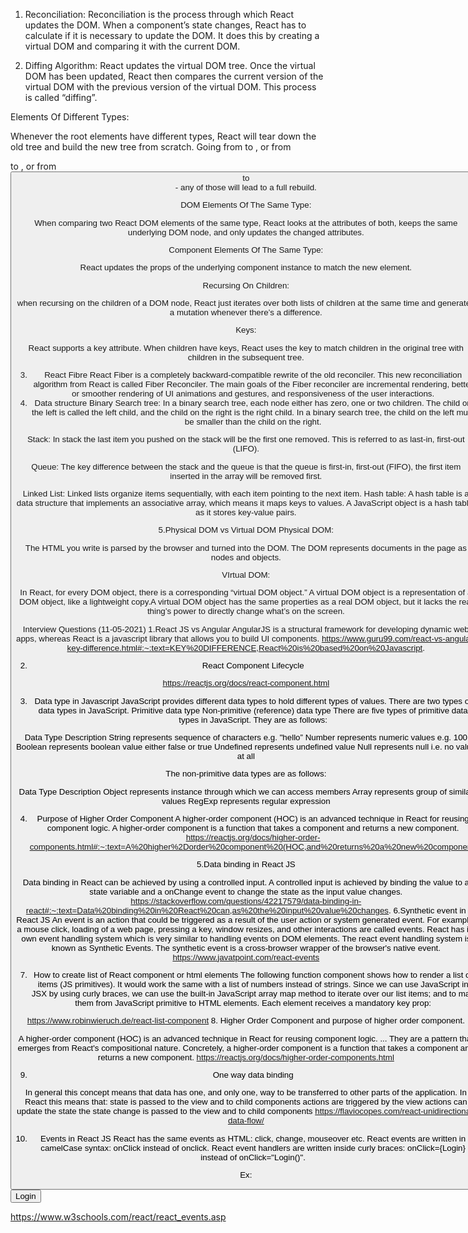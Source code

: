 1. Reconciliation: 
Reconciliation is the process through which React updates the DOM. When a component’s state changes, React has to calculate if it is necessary to update the DOM. It does this by creating a virtual DOM and comparing it with the current DOM. 


2. Diffing Algorithm:
React updates the virtual DOM tree. Once the virtual DOM has been updated, React then compares the current version of the virtual DOM with the previous version of the virtual DOM. This process is called “diffing”.


Elements Of Different Types: 

Whenever the root elements have different types, React will tear down the old tree and build the new tree from scratch. Going from <a> to <img>, or from <Article> to <Comment>, or from <Button> to <div> - any of those will lead to a full rebuild.


DOM Elements Of The Same Type: 

When comparing two React DOM elements of the same type, React looks at the attributes of both, keeps the same underlying DOM node, and only updates the changed attributes.

Component Elements Of The Same Type: 

React updates the props of the underlying component instance to match the new element.


Recursing On Children:

when recursing on the children of a DOM node, React just iterates over both lists of children at the same time and generates a mutation whenever there’s a difference.


Keys:

React supports a key attribute. When children have keys, React uses the key to match children in the original tree with children in the subsequent tree. 


3. React Fibre
React Fiber is a completely backward-compatible rewrite of the old reconciler. This new reconciliation algorithm from React is called Fiber Reconciler. The main goals of the Fiber reconciler are incremental rendering, better or smoother rendering of UI animations and gestures, and responsiveness of the user interactions.
4. Data structure
Binary Search tree:
In a binary search tree, each node either has zero, one or two children. The child on the left is called the left child, and the child on the right is the right child. In a binary search tree, the child on the left must be smaller than the child on the right.

Stack:
In stack the last item you pushed on the stack will be the first one removed. This is referred to as last-in, first-out (LIFO). 

Queue:
The key difference between the stack and the queue is that the queue is first-in, first-out (FIFO), the first item inserted in the array will be removed first.

Linked List:
Linked lists organize items sequentially, with each item pointing to the next item.
Hash table:
A hash table is a data structure that implements an associative array, which means it maps keys to values. A JavaScript object is a hash table, as it stores key-value pairs.

5.Physical DOM vs Virtual DOM
Physical DOM:


The HTML you write is parsed by the browser and turned into the DOM. The DOM represents documents in the page as nodes and objects.

VIrtual DOM:

In React, for every DOM object, there is a corresponding “virtual DOM object.” A virtual DOM object is a representation of a DOM object, like a lightweight copy.A virtual DOM object has the same properties as a real DOM object, but it lacks the real thing’s power to directly change what’s on the screen.


Interview Questions (11-05-2021)
 1.React JS vs Angular
	AngularJS is a structural framework for developing dynamic web apps, whereas React is a javascript library that allows you to build UI components.
https://www.guru99.com/react-vs-angular-key-difference.html#:~:text=KEY%20DIFFERENCE,React%20is%20based%20on%20Javascript.

2. React Component Lifecycle


https://reactjs.org/docs/react-component.html

3. Data type in Javascript
JavaScript provides different data types to hold different types of values. There are two types of data types in JavaScript.
Primitive data type
Non-primitive (reference) data type
There are five types of primitive data types in JavaScript. They are as follows:


Data Type
Description
String
represents sequence of characters e.g. "hello”
Number
represents numeric values e.g. 100
Boolean
represents boolean value either false or true
Undefined
represents undefined value
Null
represents null i.e. no value at all


The non-primitive data types are as follows:


Data Type
Description
Object
represents instance through which we can access members
Array
represents group of similar values
RegExp
represents regular expression


4. Purpose of Higher Order Component
A higher-order component (HOC) is an advanced technique in React for reusing component logic. A higher-order component is a function that takes a component and returns a new component.
https://reactjs.org/docs/higher-order-components.html#:~:text=A%20higher%2Dorder%20component%20(HOC,and%20returns%20a%20new%20component.

5.Data binding in React JS

Data binding in React can be achieved by using a controlled input. A controlled input is achieved by binding the value to a state variable and a onChange event to change the state as the input value changes.
https://stackoverflow.com/questions/42217579/data-binding-in-react#:~:text=Data%20binding%20in%20React%20can,as%20the%20input%20value%20changes.
6.Synthetic event in React JS
An event is an action that could be triggered as a result of the user action or system generated event. For example, a mouse click, loading of a web page, pressing a key, window resizes, and other interactions are called events.
React has its own event handling system which is very similar to handling events on DOM elements. The react event handling system is known as Synthetic Events. The synthetic event is a cross-browser wrapper of the browser's native event.
https://www.javatpoint.com/react-events

7. How to create list of React component or html elements
The following function component shows how to render a list of items (JS primitives). It would work the same with a list of numbers instead of strings. Since we can use JavaScript in JSX by using curly braces, we can use the built-in JavaScript array map method to iterate over our list items; and to map them from JavaScript primitive to HTML elements. Each element receives a mandatory key prop:



https://www.robinwieruch.de/react-list-component 
8. Higher Order Component and purpose of higher order component.

A higher-order component (HOC) is an advanced technique in React for reusing component logic. ... They are a pattern that emerges from React's compositional nature. Concretely, a higher-order component is a function that takes a component and returns a new component.
https://reactjs.org/docs/higher-order-components.html

9. One way data binding


In general this concept means that data has one, and only one, way to be transferred to other parts of the application.
In React this means that:
state is passed to the view and to child components
actions are triggered by the view
actions can update the state
the state change is passed to the view and to child components
https://flaviocopes.com/react-unidirectional-data-flow/



10. Events in React JS
React has the same events as HTML: click, change, mouseover etc.
React events are written in camelCase syntax:
onClick instead of onclick.
React event handlers are written inside curly braces:
onClick={Login}  instead of onClick="Login()".

Ex:
<button onClick={shoot}>Login</button>

https://www.w3schools.com/react/react_events.asp
 
 
 
 




 


























